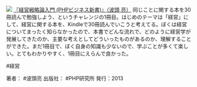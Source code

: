 [![](https://images-fe.ssl-images-amazon.com/images/I/51qgp%2B5P8fL._SL160_.jpg)](http://www.amazon.co.jp/exec/obidos/ASIN/B00D8TBPU4/choiyaki81-22/ref=nosim)
[『経営戦略論入門 (PHPビジネス新書)』（波頭 亮）](http://www.amazon.co.jp/exec/obidos/ASIN/B00D8TBPU4/choiyaki81-22/ref=nosim)
同じことに関する本を30冊読んで勉強しよう、というチャレンジの1冊目。はじめのテーマは「経営」にして、経営に関する本を、Kindleで30冊読んでいこうと考えてる。ぼくは経営についてまったく知らなかったので、本書でどんな流れで、どのように経営学が発展してきたのか、主要な考えとしてどういったものがあるのか、理解することができた。まだ1冊目で、ぼく自身の知識も少ないので、学ぶことが多くて楽しい。とてもわかりやすく、1冊目にえらんで良かった。

 #経営 

著者： #波頭亮
出版社： #PHP研究所 
発行：2013